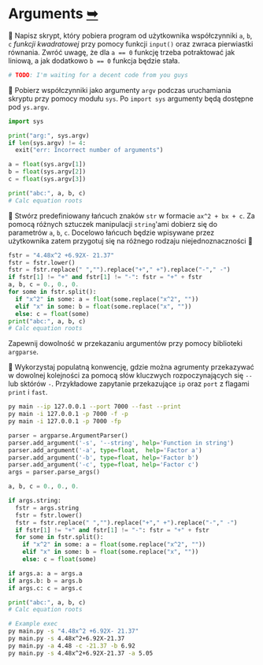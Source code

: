 # Arguments [➥](./readme.md)

🥉 Napisz skrypt, który pobiera program od użytkownika współczynniki `a`, `b`, `c` _funkcji kwadratowej_ przy pomocy funkcji `input()` oraz zwraca pierwiastki równania. Zwróć uwagę, że dla `a == 0` funkcję trzeba potraktować jak liniową, a jak dodatkowo `b == 0` funkcja będzie stała.

```py
# TODO: I'm waiting for a decent code from you guys
```

🥉 Pobierz współczynniki jako argumenty `argv` podczas uruchamiania skryptu przy pomocy modułu `sys`. Po `import sys` argumenty będą dostępne pod `ys.argv`.

```py
import sys

print("arg:", sys.argv)
if len(sys.argv) != 4:
  exit("err: Incorrect number of arguments")

a = float(sys.argv[1])
b = float(sys.argv[2])
c = float(sys.argv[3])

print("abc:", a, b, c)
# Calc equation roots
```

🥈 Stwórz predefiniowany łańcuch znaków `str` w formacie `ax^2 + bx + c`. Za pomocą różnych sztuczek manipulacji `string`'ami dobierz się do parametrów `a`, `b`, `c`. Docelowo łańcuch będzie wpisywane przez użytkownika zatem przygotuj się na różnego rodzaju niejednoznaczności 🥳

```py
fstr = "4.48x^2 +6.92X- 21.37"
fstr = fstr.lower()
fstr = fstr.replace(" ","").replace("+"," +").replace("-"," -")
if fstr[1] != "+" and fstr[1] != "-": fstr = "+" + fstr
a, b, c = 0., 0., 0.
for some in fstr.split():
  if "x^2" in some: a = float(some.replace("x^2", ""))
  elif "x" in some: b = float(some.replace("x", ""))
  else: c = float(some)
print("abc:", a, b, c)
# Calc equation roots
```

Zapewnij dowolność w przekazaniu argumentów przy pomocy biblioteki `argparse`.

🥇 Wykorzystaj populatną konwencję, gdzie można agrumenty przekazywać w dowolnej kolejności za pomocą słów kluczwych rozpoczynających się `--` lub sktórów `-`. Przykładowe zapytanie przekazujące `ip` oraz `port` z flagami `print` i `fast`.

```bash
py main --ip 127.0.0.1 --port 7000 --fast --print
py main -i 127.0.0.1 -p 7000 -f -p
py main -i 127.0.0.1 -p 7000 -fp
```

```py
parser = argparse.ArgumentParser()
parser.add_argument('-s', '--string', help='Function in string')
parser.add_argument('-a', type=float,  help='Factor a')
parser.add_argument('-b', type=float, help='Factor b')
parser.add_argument('-c', type=float, help='Factor c')
args = parser.parse_args()

a, b, c = 0., 0., 0.

if args.string:
  fstr = args.string
  fstr = fstr.lower()
  fstr = fstr.replace(" ","").replace("+"," +").replace("-"," -")
  if fstr[1] != "+" and fstr[1] != "-": fstr = "+" + fstr
  for some in fstr.split():
    if "x^2" in some: a = float(some.replace("x^2", ""))
    elif "x" in some: b = float(some.replace("x", ""))
    else: c = float(some)

if args.a: a = args.a
if args.b: b = args.b
if args.c: c = args.c

print("abc:", a, b, c)
# Calc equation roots
```

```bash
# Example exec
py main.py -s "4.48x^2 +6.92X- 21.37"
py main.py -s 4.48x^2+6.92X-21.37
py main.py -a 4.48 -c -21.37 -b 6.92
py main.py -s 4.48x^2+6.92X-21.37 -a 5.05
```